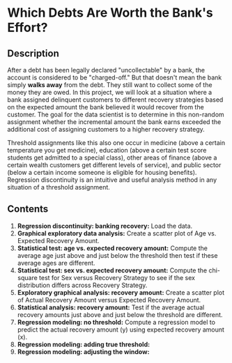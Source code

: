 # Which Debts Are Worth the Bank's Effort?
## Description
After a debt has been legally declared "uncollectable" by a bank, the account is considered to be "charged-off." But that doesn't mean the bank simply **walks away** from the debt. They still want to collect some of the money they are owed. In this project, we will look at a situation where a bank assigned delinquent customers to different recovery strategies based on the expected amount the bank believed it would recover from the customer. The goal for the data scientist is to determine in this non-random assignment whether the incremental amount the bank earns exceeded the additional cost of assigning customers to a higher recovery strategy.

Threshold assignments like this also one occur in medicine (above a certain temperature you get medicine), education (above a certain test score students get admitted to a special class), other areas of finance (above a certain wealth customers get different levels of service), and public sector (below a certain income someone is eligible for housing benefits). Regression discontinuity is an intuitive and useful analysis method in any situation of a threshold assignment.
## Contents 
1. **Regression discontinuity: banking recovery:** Load the data.
2. **Graphical exploratory data analysis:** Create a scatter plot of Age vs. Expected Recovery Amount.
3. **Statistical test: age vs. expected recovery amount:** Compute the average age just above and just below the threshold then test if these average ages are different.
4. **Statistical test: sex vs. expected recovery amount:** Compute the chi-square test for Sex versus Recovery Strategy to see if the sex distribution differs across Recovery Strategy.
5. **Exploratory graphical analysis: recovery amount:** Create a scatter plot of Actual Recovery Amount versus Expected Recovery Amount.
6. **Statistical analysis: recovery amount:** Test if the average actual recovery amounts just above and just below the threshold are different.
7. **Regression modeling: no threshold:** Compute a regression model to predict the actual recovery amount (y) using expected recovery amount (x).
8. **Regression modeling: adding true threshold:**
9. **Regression modeling: adjusting the window:**